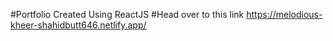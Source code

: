 #Portfolio Created Using ReactJS
#Head over to this link
https://melodious-kheer-shahidbutt646.netlify.app/

